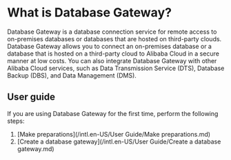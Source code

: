 # What is Database Gateway?

Database Gateway is a database connection service for remote access to on-premises databases or databases that are hosted on third-party clouds. Database Gateway allows you to connect an on-premises database or a database that is hosted on a third-party cloud to Alibaba Cloud in a secure manner at low costs. You can also integrate Database Gateway with other Alibaba Cloud services, such as Data Transmission Service \(DTS\), Database Backup \(DBS\), and Data Management \(DMS\).

## User guide

If you are using Database Gateway for the first time, perform the following steps:

1.  [Make preparations](/intl.en-US/User Guide/Make preparations.md)
2.  [Create a database gateway](/intl.en-US/User Guide/Create a database gateway.md)

